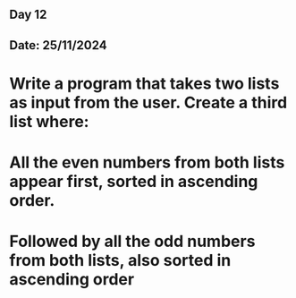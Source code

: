 ## Day 12
## Date: 25/11/2024
# Write a program that takes two lists as input from the user. Create a third list where:
# All the even numbers from both lists appear first, sorted in ascending order.
# Followed by all the odd numbers from both lists, also sorted in ascending order
